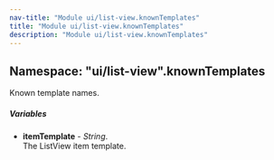 ```yaml
---
nav-title: "Module ui/list-view.knownTemplates"
title: "Module ui/list-view.knownTemplates"
description: "Module ui/list-view.knownTemplates"
---
```

## Namespace: "ui/list-view".knownTemplates
Known template names.

##### Variables
 - **itemTemplate** - _String_.    
  The ListView item template.